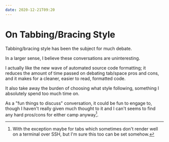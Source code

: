 ```yaml
---
date: 2020-12-21T09:20
---
```


# On Tabbing/Bracing Style

Tabbing/bracing style has been the subject for much debate.

In a larger sense, I believe these conversations are uninteresting. 

I actually like the new wave of automated source code formatting; it reduces
the amount of time passed on debating tab/space pros and cons, and it makes for
a cleaner, easier to read, formatted code.

It also take away the burden of choosing what style following, something I
absolutely spend too much time on.

As a "fun things to discuss" conversation, it could be fun to engage to, though
I haven't really given much thought to it and I can't seems to find any hard
pros/cons for either camp anyway[^1].

[^1]: With the exception maybe for tabs which sometimes don't render well on a terminal over SSH, but I'm sure this too can be set somehow.
